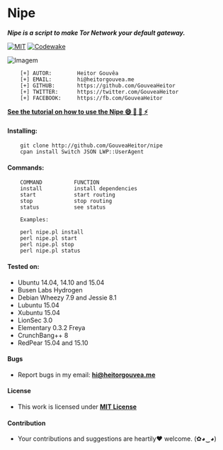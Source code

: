 
# Nipe

***Nipe is a script to make Tor Network your default gateway.***

[![MIT](https://img.shields.io/badge/license-MIT-blue.svg)](https://github.com/GouveaHeitor/nipe/blob/master/LICENSE.md)
[![Codewake](https://www.codewake.com/badges/ask_question.svg)](https://www.codewake.com/p/nipe)
 
![Imagem](http://i.imgur.com/1XjfHPb.png)

```
    [+] AUTOR:        Heitor Gouvêa
    [+] EMAIL:        hi@heitorgouvea.me
    [+] GITHUB:       https://github.com/GouveaHeitor
    [+] TWITTER:      https://twitter.com/GouveaHeitor
    [+] FACEBOOK:     https://fb.com/GouveaHeitor
```

[**See the tutorial on how to use the Nipe :smile: :camel: :metal: :zap:**](https://medium.com/@heitorgouvea/nipe-script-to-redirect-all-traffic-from-the-machine-to-the-tor-network-5f01a083fc80)

#### Installing:
```
    git clone http://github.com/GouveaHeitor/nipe
    cpan install Switch JSON LWP::UserAgent
```

#### Commands:
```
    COMMAND          FUNCTION
    install          install dependencies
    start            start routing
    stop             stop routing
    status           see status

    Examples:

    perl nipe.pl install
    perl nipe.pl start
    perl nipe.pl stop
    perl nipe.pl status
```

#### Tested on:

* Ubuntu 14.04, 14.10 and 15.04
* Busen Labs Hydrogen
* Debian Wheezy 7.9 and Jessie 8.1
* Lubuntu 15.04
* Xubuntu 15.04
* LionSec 3.0
* Elementary 0.3.2 Freya
* CrunchBang++ 8
* RedPear 15.04 and 15.10

#### Bugs

- Report bugs in my email: **hi@heitorgouvea.me**

#### License

- This work is licensed under [**MIT License**](https://github.com/GouveaHeitor/nipe/blob/master/LICENSE.md)

#### Contribution

- Your contributions and suggestions are heartily♥ welcome. (✿◕‿◕)
